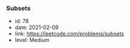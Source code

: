 ### Subsets

* id: 78
* date: 2021-02-09
* link: https://leetcode.com/problems/subsets
* level: Medium
